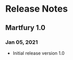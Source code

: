 # Release Notes

<a name="version_1_0"></a>
## Martfury 1.0
### Jan 05, 2021
- Initial release version 1.0

